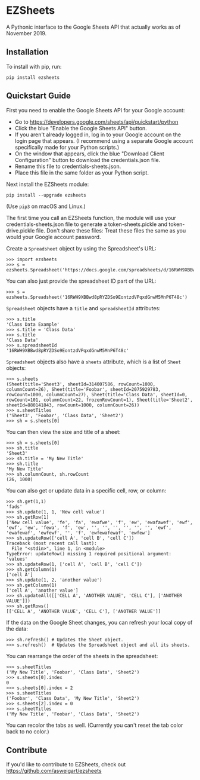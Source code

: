 EZSheets
========

A Pythonic interface to the Google Sheets API that actually works as of November 2019.

Installation
------------

To install with pip, run:

    pip install ezsheets

Quickstart Guide
----------------

First you need to enable the Google Sheets API for your Google account:

* Go to https://developers.google.com/sheets/api/quickstart/python
* Click the blue "Enable the Google Sheets API" button.
* If you aren't already logged in, log in to your Google account on the login page that appears. (I recommend using a separate Google account specifically made for your Python scripts.)
* On the window that appears, click the blue "Download Client Configuration" button to download the credentials.json file.
* Rename this file to credentials-sheets.json.
* Place this file in the same folder as your Python script.

Next install the EZSheets module:

    pip install --upgrade ezsheets

(Use `pip3` on macOS and Linux.)

The first time you call an EZSheets function, the module will use your credentials-sheets.json file to generate a token-sheets.pickle and token-drive.pickle file. Don't share these files: Treat these files the same as you would your Google account password.

Create a `Spreadsheet` object by using the Spreadsheet's URL:

    >>> import ezsheets
    >>> s = ezsheets.Spreadsheet('https://docs.google.com/spreadsheets/d/16RWH9XBBwd8pRYZDSo9EontzdVPqxdGnwM5MnP6T48c/edit#gid=0')

You can also just provide the spreadsheet ID part of the URL:

    >>> s = ezsheets.Spreadsheet('16RWH9XBBwd8pRYZDSo9EontzdVPqxdGnwM5MnP6T48c')

`Spreadsheet` objects have a `title` and `spreadsheetId` attributes:

    >>> s.title
    'Class Data Example'
    >>> s.title = 'Class Data'
    >>> s.title
    'Class Data'
    >>> s.spreadsheetId
    '16RWH9XBBwd8pRYZDSo9EontzdVPqxdGnwM5MnP6T48c'

`Spreadsheet` objects also have a `sheets` attribute, which is a list of `Sheet` objects:

    >>> s.sheets
    (Sheet(title='Sheet3', sheetId=314007586, rowCount=1000, columnCount=26), Sheet(title='Foobar', sheetId=2075929783, rowCount=1000, columnCount=27), Sheet(title='Class Data', sheetId=0, rowCount=101, columnCount=22, frozenRowCount=1), Sheet(title='Sheet2', sheetId=880141843, rowCount=1000, columnCount=26))
    >>> s.sheetTitles
    ('Sheet3', 'Foobar', 'Class Data', 'Sheet2')
    >>> sh = s.sheets[0]

You can then view the size and title of a sheet:

    >>> sh = s.sheets[0]
    >>> sh.title
    'Sheet3'
    >>> sh.title = 'My New Title'
    >>> sh.title
    'My New Title'
    >>> sh.columnCount, sh.rowCount
    (26, 1000)

You can also get or update data in a specific cell, row, or column:

    >>> sh.get(1,1)
    'fads'
    >>> sh.update(1, 1, 'New cell value')
    >>> sh.getRow(1)
    ['New cell value', 'fe', 'fa', 'ewafwe', 'f', 'ew', 'ewafawef', 'ewf', 'ewf', 'ew', 'fewa', 'f', 'ew', '', '', '', '', '', '', 'ewf', 'ewafewaf', 'ewfewf', '', 'f', 'ewfewafewaf', 'ewfew']
    >>> sh.updateRow(['cell A', 'cell B', 'cell C'])
    Traceback (most recent call last):
      File "<stdin>", line 1, in <module>
    TypeError: updateRow() missing 1 required positional argument: 'values'
    >>> sh.updateRow(1, ['cell A', 'cell B', 'cell C'])
    >>> sh.getColumn(1)
    ['cell A']
    >>> sh.update(1, 2, 'another value')
    >>> sh.getColumn(1)
    ['cell A', 'another value']
    >>> sh.updateAll([['CELL A', 'ANOTHER VALUE', 'CELL C'], ['ANOTHER VALUE']])
    >>> sh.getRows()
    [['CELL A', 'ANOTHER VALUE', 'CELL C'], ['ANOTHER VALUE']]

If the data on the Google Sheet changes, you can refresh your local copy of the data:

    >>> sh.refresh() # Updates the Sheet object.
    >>> s.refresh()  # Updates the Spreadsheet object and all its sheets.

You can rearrange the order of the sheets in the spreadsheet:

    >>> s.sheetTitles
    ('My New Title', 'Foobar', 'Class Data', 'Sheet2')
    >>> s.sheets[0].index
    0
    >>> s.sheets[0].index = 2
    >>> s.sheetTitles
    ('Foobar', 'Class Data', 'My New Title', 'Sheet2')
    >>> s.sheets[2].index = 0
    >>> s.sheetTitles
    ('My New Title', 'Foobar', 'Class Data', 'Sheet2')

You can recolor the tabs as well. (Currently you can't reset the tab color back to no color.)



Contribute
----------

If you'd like to contribute to EZSheets, check out https://github.com/asweigart/ezsheets
